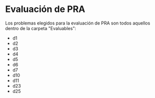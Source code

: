 # Evaluación de PRA

Los problemas elegidos para la evaluación de PRA son todos aquellos dentro de la carpeta "Evaluables":

- d1
- d2
- d3
- d4
- d5
- d6
- d7
- d10
- d11
- d23
- d25